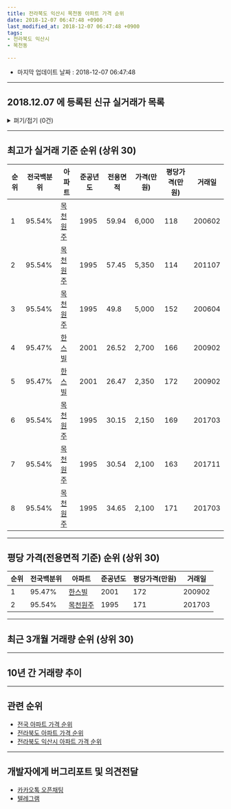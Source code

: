 ```yaml
---
title: 전라북도 익산시 목천동 아파트 가격 순위
date: 2018-12-07 06:47:48 +0900
last_modified_at: 2018-12-07 06:47:48 +0900
tags:
- 전라북도 익산시
- 목천동

---
```


* 마지막 업데이트 날짜 : 2018-12-07 06:47:48

---

## 2018.12.07 에 등록된 신규 실거래가 목록

<details>
<summary>펴기/접기 (0건)</summary>
<div markdown="1">

|아파트|전국백분위|준공년도|전용면적|가격(만원)|평당가격(만원)|거래일|
|---|---|---|---|---|---|---|
|없음|||||||


</div>
</details>

---

## 최고가 실거래 기준 순위 (상위 30)


|순위|전국백분위|아파트|준공년도|전용면적|가격(만원)|평당가격(만원)|거래일|
|---|---|---|---|---|---|---|---|
|1|95.54%|[목천원주](https://search.naver.com/search.naver?query=%EC%A0%84%EB%9D%BC%EB%B6%81%EB%8F%84+%EC%9D%B5%EC%82%B0%EC%8B%9C+%EB%AA%A9%EC%B2%9C%EB%8F%99+%EB%AA%A9%EC%B2%9C%EC%9B%90%EC%A3%BC)|1995|59.94|6,000|118|200602|
|2|95.54%|[목천원주](https://search.naver.com/search.naver?query=%EC%A0%84%EB%9D%BC%EB%B6%81%EB%8F%84+%EC%9D%B5%EC%82%B0%EC%8B%9C+%EB%AA%A9%EC%B2%9C%EB%8F%99+%EB%AA%A9%EC%B2%9C%EC%9B%90%EC%A3%BC)|1995|57.45|5,350|114|201107|
|3|95.54%|[목천원주](https://search.naver.com/search.naver?query=%EC%A0%84%EB%9D%BC%EB%B6%81%EB%8F%84+%EC%9D%B5%EC%82%B0%EC%8B%9C+%EB%AA%A9%EC%B2%9C%EB%8F%99+%EB%AA%A9%EC%B2%9C%EC%9B%90%EC%A3%BC)|1995|49.8|5,000|152|200604|
|4|95.47%|[한스빌](https://search.naver.com/search.naver?query=%EC%A0%84%EB%9D%BC%EB%B6%81%EB%8F%84+%EC%9D%B5%EC%82%B0%EC%8B%9C+%EB%AA%A9%EC%B2%9C%EB%8F%99+%ED%95%9C%EC%8A%A4%EB%B9%8C)|2001|26.52|2,700|166|200902|
|5|95.47%|[한스빌](https://search.naver.com/search.naver?query=%EC%A0%84%EB%9D%BC%EB%B6%81%EB%8F%84+%EC%9D%B5%EC%82%B0%EC%8B%9C+%EB%AA%A9%EC%B2%9C%EB%8F%99+%ED%95%9C%EC%8A%A4%EB%B9%8C)|2001|26.47|2,350|172|200902|
|6|95.54%|[목천원주](https://search.naver.com/search.naver?query=%EC%A0%84%EB%9D%BC%EB%B6%81%EB%8F%84+%EC%9D%B5%EC%82%B0%EC%8B%9C+%EB%AA%A9%EC%B2%9C%EB%8F%99+%EB%AA%A9%EC%B2%9C%EC%9B%90%EC%A3%BC)|1995|30.15|2,150|169|201703|
|7|95.54%|[목천원주](https://search.naver.com/search.naver?query=%EC%A0%84%EB%9D%BC%EB%B6%81%EB%8F%84+%EC%9D%B5%EC%82%B0%EC%8B%9C+%EB%AA%A9%EC%B2%9C%EB%8F%99+%EB%AA%A9%EC%B2%9C%EC%9B%90%EC%A3%BC)|1995|30.54|2,100|163|201711|
|8|95.54%|[목천원주](https://search.naver.com/search.naver?query=%EC%A0%84%EB%9D%BC%EB%B6%81%EB%8F%84+%EC%9D%B5%EC%82%B0%EC%8B%9C+%EB%AA%A9%EC%B2%9C%EB%8F%99+%EB%AA%A9%EC%B2%9C%EC%9B%90%EC%A3%BC)|1995|34.65|2,100|171|201703|


---

## 평당 가격(전용면적 기준) 순위 (상위 30)


|순위|전국백분위|아파트|준공년도|평당가격(만원)|거래일|
|---|---|---|---|---|---|
|1|95.47%|[한스빌](https://search.naver.com/search.naver?query=%EC%A0%84%EB%9D%BC%EB%B6%81%EB%8F%84+%EC%9D%B5%EC%82%B0%EC%8B%9C+%EB%AA%A9%EC%B2%9C%EB%8F%99+%ED%95%9C%EC%8A%A4%EB%B9%8C)|2001|172|200902|
|2|95.54%|[목천원주](https://search.naver.com/search.naver?query=%EC%A0%84%EB%9D%BC%EB%B6%81%EB%8F%84+%EC%9D%B5%EC%82%B0%EC%8B%9C+%EB%AA%A9%EC%B2%9C%EB%8F%99+%EB%AA%A9%EC%B2%9C%EC%9B%90%EC%A3%BC)|1995|171|201703|


---

## 최근 3개월 거래량 순위 (상위 30)


<div style="width:100%;">
    <canvas id="deal_count_ranking" height="250"></canvas>
</div>


<script>
new Chart(document.getElementById("deal_count_ranking"), {
    type: 'horizontalBar',
    data: {
        labels: ['목천원주', '한스빌'],
        datasets: [{
            label: '실거래 수',
            data: [5, 2],
            borderColor: "rgba(255, 0, 128, 1)",
            backgroundColor: "rgba(255, 0, 128, 0.5)",
            fill: false,
        }]
    },
    options: {
        responsive: true,
        title: {
            display: true,
            text: '최근 3개월 거래량 순위'
        },
        tooltips: {
            mode: 'index',
            intersect: false,
            callbacks: {
                title: function(tooltipItems, data) {
                    return "실거래 수:";
                },
                label: function(tooltipItem, data) {
                    return data.labels[tooltipItem.index] + ": " + tooltipItem.xLabel;
                }
            }
        },
        hover: {
            mode: 'nearest',
            intersect: true
        },
        scales: {
            xAxes: [{
                display: true,
                scaleLabel: {
                    display: true,
                    labelString: '실거래 수'
                },
                ticks: {
                    suggestedMin: 0,
                }
            }],
            yAxes: [{
                display: true,
                ticks: {
                    autoSkip: false,
                    callback: function(value, index, values) {
                        if (value.length > 15)
                            return value.substr(0, 13) + "...";
                        else
                            return value;
                    }
                },
                scaleLabel: {
                    display: false,
                }
            }]
        }
    }
});

</script>


---

## 10년 간 거래량 추이


<div style="width:100%;">
    <canvas id="deal_progress" height="250"></canvas>
</div>

<script>
new Chart(document.getElementById("deal_progress"), {
    type: 'line',
    data: {
        labels: ['200812','200901','200902','200903','200904','200905','200906','200907','200908','200909','200910','200911','200912','201001','201002','201003','201004','201005','201006','201007','201008','201009','201010','201011','201012','201101','201102','201103','201104','201105','201106','201107','201108','201109','201110','201111','201112','201201','201202','201203','201204','201205','201206','201207','201208','201209','201210','201211','201212','201301','201302','201303','201304','201305','201306','201307','201308','201309','201310','201311','201312','201401','201402','201403','201404','201405','201406','201407','201408','201409','201410','201411','201412','201501','201502','201503','201504','201505','201506','201507','201508','201509','201510','201511','201512','201601','201602','201603','201604','201605','201606','201607','201608','201609','201610','201611','201612','201701','201702','201703','201704','201705','201706','201707','201708','201709','201710','201711','201712','201801','201802','201803','201804','201805','201806','201807','201808','201809','201810','201811','201812'],
        datasets: [{
            label: '실거래 수',
            pointRadius: 1,
            data: [4, 3, 36, 4, 6, 8, 10, 5, 7, 3, 1, 1, 6, 2, 4, 2, 4, 2, 4, 1, 4, 0, 2, 2, 4, 0, 1, 4, 26, 10, 2, 3, 4, 7, 7, 3, 11, 6, 1, 1, 5, 0, 2, 2, 1, 4, 2, 0, 3, 2, 1, 2, 1, 2, 6, 0, 1, 5, 4, 0, 3, 1, 0, 1, 1, 2, 0, 3, 0, 1, 2, 0, 1, 1, 1, 0, 3, 4, 2, 0, 0, 2, 1, 0, 6, 1, 2, 1, 0, 4, 2, 2, 3, 1, 0, 3, 1, 1, 3, 4, 7, 0, 2, 2, 8, 5, 3, 2, 1, 1, 2, 3, 2, 1, 2, 1, 2, 0, 3, 4, 0],
            borderColor: "rgba(255, 201, 14, 1)",
            backgroundColor: "rgba(255, 201, 14, 0.5)",
            fill: true,
        }]
    },
    options: {
        responsive: true,
        title: {
            display: true,
            text: '10년간 거래량 추이'
        },
        tooltips: {
            mode: 'index',
            intersect: false,
        },
        hover: {
            mode: 'nearest',
            intersect: true
        },
        scales: {
            xAxes: [{
                display: true,
                scaleLabel: {
                    display: true,
                    labelString: '년/월'
                }
            }],
            yAxes: [{
                display: true,
                ticks: {
                    suggestedMin: 0,
                },
                scaleLabel: {
                    display: true,
                    labelString: '실거래 수'
                }
            }]
        }
    }
});

</script>


---

## 관련 순위

- [전국 아파트 가격 순위](https://inasie.github.io/apt-ranking/전국)
- [전라북도 아파트 가격 순위](https://inasie.github.io/apt-ranking/전라북도)
- [전라북도 익산시 아파트 가격 순위](https://inasie.github.io/apt-ranking/전라북도-익산시)


---

## 개발자에게 버그리포트 및 의견전달

- [카카오톡 오픈채팅](https://open.kakao.com/o/gLJUAP4)
- [텔레그램](https://t.me/inasie)

